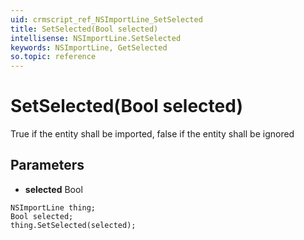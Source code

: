 ```yaml
---
uid: crmscript_ref_NSImportLine_SetSelected
title: SetSelected(Bool selected)
intellisense: NSImportLine.SetSelected
keywords: NSImportLine, GetSelected
so.topic: reference
---
```


# SetSelected(Bool selected)

True if the entity shall be imported, false if the entity shall be ignored

## Parameters

* **selected** Bool

```crmscript
NSImportLine thing;
Bool selected;
thing.SetSelected(selected);
```

